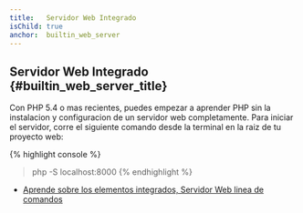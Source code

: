 ```yaml
---
title:   Servidor Web Integrado
isChild: true
anchor:  builtin_web_server
---
```


## Servidor Web Integrado {#builtin_web_server_title}

Con PHP 5.4 o mas recientes, puedes empezar a aprender PHP sin la instalacion y configuracion de un servidor web completamente.
Para iniciar el servidor, corre el siguiente comando desde la terminal en la raiz de tu proyecto web:

{% highlight console %}
> php -S localhost:8000
{% endhighlight %}

* [Aprende sobre los elementos integrados, Servidor Web linea de comandos][cli-server]


[cli-server]: http://php.net/features.commandline.webserver
